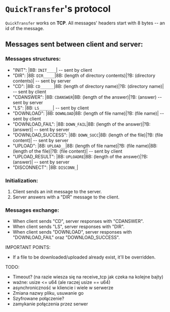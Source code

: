 # `QuickTransfer`'s protocol
`QuickTransfer` works on **TCP**.
All messages' headers start with 8 bytes -- an id of the message.

## Messages sent between client and server:
### Messages structures:
- "INIT": |8B: `INIT____`| -- sent by client
- "DIR": |8B: `DIR_____`|8B: (length of directory contents)|?B: (directory contents)|  -- sent by server
- "CD": |8B: `CD______`|8B: (length of directory name)|?B: (directory name)| -- sent by client
- "CDANSWER": |8B: `CDANSWER`|8B: (length of the answer)|?B: (answer) -- sent by server
- "LS": |8B: `LS______`| -- sent by client
- "DOWNLOAD": |8B: `DOWNLOAD`|8B: (length of file name)|?B: (file name)| -- sent by client
- "DOWNLOAD_FAIL": |8B: `DOWN_FAIL`|8B: (length of the answer)|?B: (answer)| -- sent by server
- "DOWNLOAD_SUCCESS": |8B: `DOWN_SUCC`|8B: (length of the file)|?B: (file content)| -- sent by server
- "UPLOAD": |8B: `UPLOAD__`|8B: (length of file name)|?B: (file name)|8B: (length of the file)|?B: (file content)| -- sent by client
- "UPLOAD_RESULT": |8B: `UPLOADRE`|8B: (length of the answer)|?B: (answer)| -- sent by server
- "DISCONNECT": |8B: `DISCONN_`|

### Initialization:
1. Client sends an init message to the server.
2. Server answers with a "DIR" message to the client.

### Messages exchange:
- When client sends "CD", server responses with "CDANSWER".
- When client sends "LS", server responses with "DIR".
- When client sends "DOWNLOAD", server responses with "DOWNLOAD_FAIL" oraz "DOWNLOAD_SUCCESS".

IMPORTANT POINTS:
- If a file to be downloaded/uploaded already exist, it'll be overridden.

TODO:
- Timeout? (na razie wiesza się na receive_tcp jak czeka na kolejne bajty)
- ważne: usize <= u64 (ale raczej usize == u64)
- asynchroniczność w kliencie i wiele w serwerze
- Zmiana nazwy pliku, usuwanie go
- Szyfrowane połączenie?
- zamykanie połączenia przez serwer
